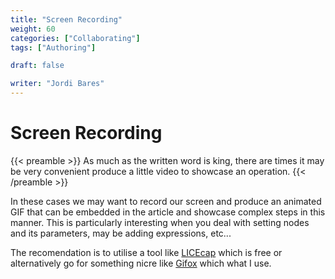 ```yaml
---
title: "Screen Recording"
weight: 60
categories: ["Collaborating"]
tags: ["Authoring"]

draft: false

writer: "Jordi Bares"
---
```


# Screen Recording

{{< preamble >}}
As much as the written word is king, there are times it may be very convenient produce a little video to showcase an operation.
{{< /preamble >}}

In these cases we may want to record our screen and produce an animated GIF that can be embedded in the article and showcase complex steps in this manner. This is particularly interesting when you deal with setting nodes and its parameters, may be adding expressions, etc...

The recomendation is to utilise a tool like [LICEcap](https://www.cockos.com/licecap/?ref=hackdesign%3fref=hackdesign) which is free or alternatively go for something nicre like [Gifox](https://gifox.io) which what I use.


